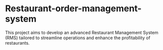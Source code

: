 # Restaurant-order-management-system
This project aims to develop an advanced Restaurant Management System (RMS) tailored to streamline operations and enhance the profitability of restaurants. 
